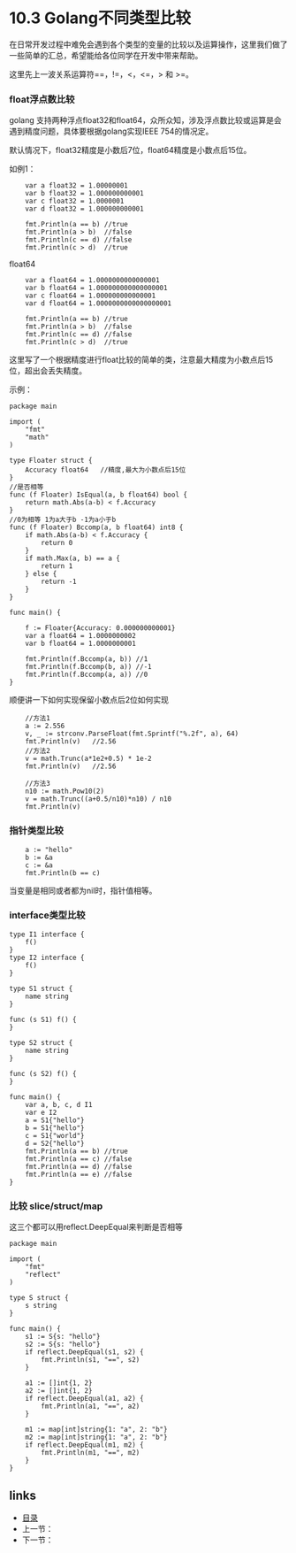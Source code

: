 # 10.3  Golang不同类型比较

在日常开发过程中难免会遇到各个类型的变量的比较以及运算操作，这里我们做了一些简单的汇总，希望能给各位同学在开发中带来帮助。

这里先上一波关系运算符==，!=，<，<=，> 和 >=。

### float浮点数比较

golang 支持两种浮点float32和float64，众所众知，涉及浮点数比较或运算是会遇到精度问题，具体要根据golang实现IEEE 754的情况定。

默认情况下，float32精度是小数后7位，float64精度是小数点后15位。

如例1：

```
	var a float32 = 1.00000001
	var b float32 = 1.000000000001
	var c float32 = 1.0000001
	var d float32 = 1.000000000001

	fmt.Println(a == b) //true
	fmt.Println(a > b)  //false
	fmt.Println(c == d) //false
	fmt.Println(c > d)  //true
```

float64

```
	var a float64 = 1.0000000000000001
	var b float64 = 1.000000000000000001
	var c float64 = 1.000000000000001
	var d float64 = 1.0000000000000000001

	fmt.Println(a == b) //true
	fmt.Println(a > b)  //false
	fmt.Println(c == d) //false
	fmt.Println(c > d)  //true
```

这里写了一个根据精度进行float比较的简单的类，注意最大精度为小数点后15位，超出会丢失精度。

示例：

```
package main

import (
	"fmt"
	"math"
)

type Floater struct {
	Accuracy float64   //精度,最大为小数点后15位
}
//是否相等
func (f Floater) IsEqual(a, b float64) bool {
	return math.Abs(a-b) < f.Accuracy
}
//0为相等 1为a大于b -1为a小于b
func (f Floater) Bccomp(a, b float64) int8 {
	if math.Abs(a-b) < f.Accuracy {
		return 0
	}
	if math.Max(a, b) == a {
		return 1
	} else {
		return -1
	}
}

func main() {

	f := Floater{Accuracy: 0.000000000001}
	var a float64 = 1.0000000002
	var b float64 = 1.0000000001

	fmt.Println(f.Bccomp(a, b)) //1
	fmt.Println(f.Bccomp(b, a)) //-1
	fmt.Println(f.Bccomp(a, a)) //0
}

```

顺便讲一下如何实现保留小数点后2位如何实现

```
    //方法1
	a := 2.556
	v, _ := strconv.ParseFloat(fmt.Sprintf("%.2f", a), 64)
	fmt.Println(v)   //2.56
    //方法2   
	v = math.Trunc(a*1e2+0.5) * 1e-2
	fmt.Println(v)   //2.56
	
	//方法3
	n10 := math.Pow10(2)
	v = math.Trunc((a+0.5/n10)*n10) / n10
	fmt.Println(v)
```



### 指针类型比较

```
	a := "hello"
	b := &a
	c := &a
	fmt.Println(b == c)
```

当变量是相同或者都为nil时，指针值相等。

### interface类型比较

```
type I1 interface {
	f()
}
type I2 interface {
	f()
}

type S1 struct {
	name string
}

func (s S1) f() {
}

type S2 struct {
	name string
}

func (s S2) f() {   
}

func main() {
	var a, b, c, d I1
	var e I2
	a = S1{"hello"}
	b = S1{"hello"}
	c = S1{"world"}
	d = S2{"hello"}
	fmt.Println(a == b) //true
	fmt.Println(a == c) //false
	fmt.Println(a == d) //false
	fmt.Println(a == e) //false
}
```

### 比较 slice/struct/map

这三个都可以用reflect.DeepEqual来判断是否相等

```
package main

import (
	"fmt"
	"reflect"
)

type S struct {
	s string
}

func main() {
	s1 := S{s: "hello"}
	s2 := S{s: "hello"}
	if reflect.DeepEqual(s1, s2) {
		fmt.Println(s1, "==", s2)
	}

	a1 := []int{1, 2}
	a2 := []int{1, 2}
	if reflect.DeepEqual(a1, a2) {
		fmt.Println(a1, "==", a2)
	}

	m1 := map[int]string{1: "a", 2: "b"}
	m2 := map[int]string{1: "a", 2: "b"}
	if reflect.DeepEqual(m1, m2) {
		fmt.Println(m1, "==", m2)
	}
}
```



## links

- [目录](https://github.com/guyan0319/golang_development_notes/blob/master/zh/preface.md)
- 上一节：
- 下一节：

